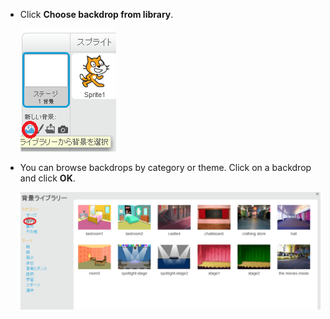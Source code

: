 + Click **Choose backdrop from library**.
    
    ![スクリーンショット](images/stage-choose.png)

+ You can browse backdrops by category or theme. Click on a backdrop and click **OK**.
    
    ![スクリーンショット](images/backdrop.png)